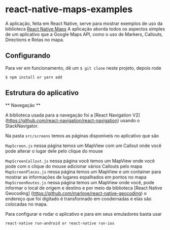 # react-native-maps-examples

A aplicação, feita em React Native, serve para mostrar exemplos de uso da biblioteca [React Native Maps](https://github.com/react-community/react-native-maps)
A aplicação aborda todos os aspectos simples de um aplicativo que a Google Maps API, como o uso de Markers, Callouts, Directions e Rotas no mapa.

## Configurando

Para ver em funcionamento, dê um `$ git clone` neste projeto, depois rode

```
$ npm install or yarn add
```

## Estrutura do aplicativo

** Navegação **

A biblioteca usada para a navegação foi a [React Navigation V2] (https://github.com/react-navigation/react-navigation) usando o StackNavigator.

Na pasta ``` src/screens ``` temos as páginas disponíveis no aplicativo que são 

``` MapScreen.js ``` nessa página temos um MapView com um Callout onde você pode alterar o lugar dele pelo clique do mouse

``` MapScreenCallout.js ``` nessa página você temos um MapView onde você pode com o clique do mouse adicionar vários Callouts pelo mapa
``` MapScreenPlaces.js ``` nessa página temos um MapView e um container para mostrar as informações de lugares espalhados em pontos no mapa
``` MapScreenRoutes.js ``` nessa página temos um MapView onde você, pode informar o local de origem e destino e por meio da biblioteca [React Native Geocoding] (https://github.com/marlove/react-native-geocoding) o endereço que foi digitado é transformado em coodernadas e elas são colocadas no mapa.

Para configurar e rodar o aplicativo e para em seus emuladores basta usar

```
react-native run-android or react-native run-ios
```
